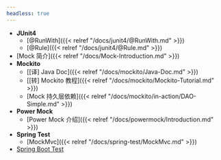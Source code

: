 ```yaml
---
headless: true
---
```


* **JUnit4**
  * [@RunWith]({{< relref "/docs/junit4/@RunWith.md" >}})
  * [@Rule]({{< relref "/docs/junit4/@Rule.md" >}})
* [Mock 简介]({{< relref "/docs/Mock-Introduction.md" >}})
* **Mockito**
  * [[译] Java Doc]({{< relref "/docs/mockito/Java-Doc.md" >}})
  * [[转] Mockito 教程]({{< relref "/docs/mockito/Mockito-Tutorial.md" >}})
  * [Mock 持久层依赖]({{< relref "/docs/mockito/in-action/DAO-Simple.md" >}})
* **Power Mock**
  * [Power Mock 介绍]({{< relref "/docs/powermock/Introduction.md" >}})
* **Spring Test**
  * [MockMvc]({{< relref "/docs/spring-test/MockMvc.md" >}})
* [Spring Boot Test](//hello-world-example.github.io/Spring-Boot/#/unit-test/index)


